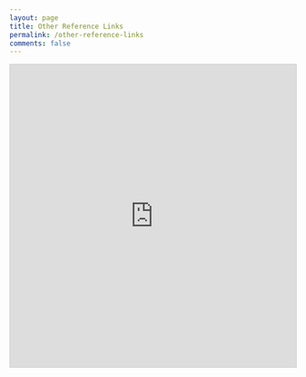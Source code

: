 ```yaml
---
layout: page 
title: Other Reference Links 
permalink: /other-reference-links 
comments: false
---
```


<div class="row justify-content-between">
    <div class="col-md-12 pr-5">
    <iframe class="airtable-embed" src="https://airtable.com/embed/shrZniS3X3IFdTCJt?backgroundColor=green&viewControls=on" frameborder="0" onmousewheel="" width="100%" height="533" style="background: transparent; border: 1px solid #ccc;"></iframe>
        <!-- <ol>
            <li class="interview-list">
                <div class="row">
                    <span class="col-8">Advance JS ($)</span>
                    <span class="col-4">
                        <a class="badge bg-primary-site rounded-pill" href="https://www.pluralsight.com/courses/advanced-javascript" target="_blank">Course</a>
                    </span>
                </div>
            </li>
            <li class="interview-list">
                <div class="row">
                    <span class="col-8">DailyJS</span>
                    <span class="col-4">
                        <a class="badge bg-primary-site rounded-pill" href="https://medium.com/dailyjs" target="_blank">Read</a>
                    </span>
                </div>
            </li>
            <li class="interview-list">
                <div class="row">
                    <span class="col-8">JS interview questions</span>
                    <span class="col-4">
                        <a class="badge bg-primary-site rounded-pill" href="https://www.toptal.com/javascript" target="_blank">Read</a>
                    </span>
                </div>
            </li>
            <li class="interview-list">
                <div class="row">
                    <span class="col-8">AngularJS interview questions</span>
                    <span class="col-4">
                        <a class="badge bg-primary-site rounded-pill" href="https://www.toptal.com/angular-js/interview-questions" target="_blank">Read</a>
                    </span>
                </div>
            </li>
            <li class="interview-list">
                <div class="row">
                    <span class="col-8">ParseInt mystery</span>
                    <span class="col-4">
                        <a class="badge bg-primary-site rounded-pill" href="https://medium.com/dailyjs/parseint-mystery-7c4368ef7b21" target="_blank">Read</a>
                    </span>
                </div>
            </li>
            <li class="interview-list">
                <div class="row">
                    <span class="col-8">isArray</span>
                    <span class="col-4">
                        <a class="badge bg-primary-site rounded-pill" href="https://medium.com/dailyjs/parseint-mystery-7c4368ef7b21" target="_blank">Read</a>
                    </span>
                </div>
            </li>
            <li class="interview-list">
                <div class="row">
                    <span class="col-8">HTTP Concept</span>
                    <span class="col-4">
                        <a class="badge bg-primary-site rounded-pill" href="https://developer.mozilla.org/en-US/docs/Web/HTTP" target="_blank">Read</a>
                    </span>
                </div>
            </li>
            <li class="interview-list">
                <div class="row">
                    <span class="col-8">Complete intro to react</span>
                    <span class="col-4">
                        <a class="badge bg-primary-site rounded-pill" href="https://btholt.github.io/complete-intro-to-react-v6/" target="_blank">Read</a>
                    </span>
                </div>
            </li>
            <li class="interview-list">
                <div class="row">
                    <span class="col-8">Freecodecamp frontend library course</span>
                    <span class="col-4">
                        <a class="badge bg-primary-site rounded-pill" href="https://www.freecodecamp.org/learn/front-end-libraries/" target="_blank">Read/Learn</a>
                    </span>
                </div>
            </li>
            <li class="interview-list">
                <div class="row">
                    <span class="col-8">HTML periodic table</span>
                    <span class="col-4">
                        <a class="badge bg-primary-site rounded-pill" href="https://projects.paul-george.me/html_periodic_table/" target="_blank">Refer</a>
                    </span>
                </div>
            </li>
        </ol> -->
    </div>
</div>